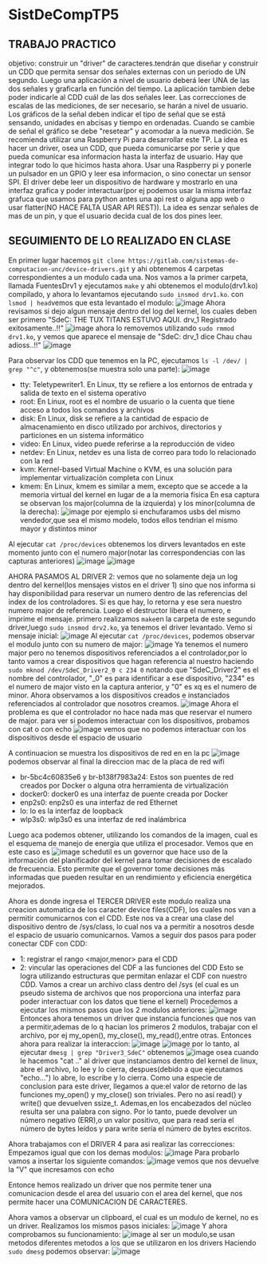 # SistDeCompTP5

## TRABAJO PRACTICO
objetivo: construir un "driver" de caracteres.tendrán que diseñar y construir un CDD que permita sensar dos señales externas con un periodo de UN segundo. Luego una aplicación a nivel de usuario deberá leer UNA de las dos señales y graficarla en función del tiempo. La aplicación tambien debe poder indicarle al CDD cuál de las dos señales leer. Las correcciones de escalas de las mediciones, de ser necesario, se harán a nivel de usuario. Los gráficos de la señal deben indicar el tipo de señal que se
está sensando, unidades en abcisas y tiempo en ordenadas. Cuando se cambie de señal el gráfico se debe "resetear" y acomodar a la nueva medición.
Se recomienda utilizar una Raspberry Pi para desarrollar este TP.
La idea es hacer un driver, osea un CDD, que pueda comunicarse por serie y que pueda comunicar esa informacion hasta la interfaz de usuario. Hay que integrar todo lo que hicimos hasta ahora. Usar una Raspberry pi  y ponerle un pulsador en un GPIO y leer esa informacion, o sino conectar un sensor SPI. El driver debe leer un dispositivo de hardware y mostrarlo en una interfaz grafica y poder interactuar(por ej podemos usar la misma interfaz grafuca que usamos para python antes una api rest o alguna app web o usar flatter(NO HACE FALTA USAR API REST)). La idea es senzar señales de mas de un pin, y que el usuario decida cual de los dos pines leer.

## SEGUIMIENTO DE LO REALIZADO EN CLASE

En primer lugar hacemos  `git clone https://gitlab.com/sistemas-de-computacion-unc/device-drivers.git` y ahi obtenemos 4 carpetas correspondientes a un modulo cada una. Nos vamos a la primer carpeta, llamada FuentesDrv1 y ejecutamos `make` y ahi obtenemos el modulo(drv1.ko) compilado, y ahora lo levantamos ejecutando `sudo insmod drv1.ko`. con `lsmod | head`vemos que esta levantado el modulo:
![image](https://github.com/gastonsegura2908/SistDeCompTP5/assets/54334534/4aa0efe4-4e30-4178-b01e-5b820eeb5b7a)
Ahora revisamos si dejo algun mensaje dentro del log del kernel, los cuales deben ser primero "SdeC: THE TUX TITANS ESTUVO AQUI. drv_1 Registrado exitosamente..!!"
![image](https://github.com/gastonsegura2908/SistDeCompTP5/assets/54334534/9c81871c-1ae2-451c-afab-3994a53f65b9)
ahora lo removemos utilizando `sudo rmmod drv1.ko`, y vemos que aparece el mensaje de "SdeC: drv_1 dice Chau chau adioss..!!"
![image](https://github.com/gastonsegura2908/SistDeCompTP5/assets/54334534/83425d45-7a67-4954-b376-1e31369d5cb4)


Para observar los CDD que tenemos en la PC, ejecutamos `ls -l /dev/ | grep "^c"`, y obtenemos(se muestra solo una parte):
![image](https://github.com/gastonsegura2908/SistDeCompTP5/assets/54334534/bb336c18-4e1b-430f-94a5-1352623b0d3d)
- tty: Teletypewriter1. En Linux, tty se refiere a los entornos de entrada y salida de texto en el sistema operativo
- root: En Linux, root es el nombre de usuario o la cuenta que tiene acceso a todos los comandos y archivos
- disk: En Linux, disk se refiere a la cantidad de espacio de almacenamiento en disco utilizado por archivos, directorios y particiones en un sistema informático
- video: En Linux, video puede referirse a la reproducción de video
- netdev: En Linux, netdev es una lista de correo para todo lo relacionado con la red
- kvm: Kernel-based Virtual Machine o KVM, es una solución para implementar virtualización completa con Linux
- kmem: En Linux, kmem es similar a mem, excepto que se accede a la memoria virtual del kernel en lugar de a la memoria física
En esa captura se observan los major(columna de la izquierda) y los minor(columna de la derecha):
![image](https://github.com/gastonsegura2908/SistDeCompTP5/assets/54334534/9f81e1be-208e-4fdc-aa61-f325eca666cd)
por ejemplo si enchufaramos usbs del mismo vendedor,que sea el mismo modelo, todos ellos tendrian el mismo mayor y distintos minor


Al ejecutar `cat /proc/devices` obtenemos los dirvers levantados en este momento junto con el numero major(notar las correspondencias con las capturas anteriores)
![image](https://github.com/gastonsegura2908/SistDeCompTP5/assets/54334534/98495243-8f43-4889-b154-7683ce54a25e)
![image](https://github.com/gastonsegura2908/SistDeCompTP5/assets/54334534/9db4c17f-ae21-40ca-a360-290aa2d41041)

AHORA PASAMOS AL DRIVER 2:
vemos que no solamente deja un log dentro del kernel(los mensajes vistos en el driver 1) sino que nos informa si hay disponibilidad para reservar un numero dentro de las referencias del index de los controladores. Si es que hay, lo retorna y ese sera nuestro numero major de referencia. Luego el destructor libera el numero, e imprime el mensaje.
primero realizamos `make`en la carpeta de este segundo driver,luego `sudo insmod drv2.ko`, ya tenemos el driver levantado. Vemo si mensaje inicial:
![image](https://github.com/gastonsegura2908/SistDeCompTP5/assets/54334534/194bf5ba-cfcb-454f-940b-269a607a8cf2)
Al ejecutar `cat /proc/devices`, podemos observar el modulo junto con su numero de major:
![image](https://github.com/gastonsegura2908/SistDeCompTP5/assets/54334534/f3b7120d-ea3a-43d9-bf9c-6db57c0e7944)
Ya tenemos el numero major pero no tenemos dispositivos referenciados a el controlador,por lo tanto vamos a crear dispositivos que hagan referencia al nuestro haciendo `sudo mknod /dev/SdeC_Driver2_0 c 234 0` notando que "SdeC_Driver2" es el nombre del controlador, "_0" es para identificar a ese dispositivo, "234" es el numero de major visto en la captura anterior, y "0" es xq es el numero de minor. 
Ahora observamos a los dispositivos creados e instanciados referenciados al controlador que nosotros creamos.
![image](https://github.com/gastonsegura2908/SistDeCompTP5/assets/54334534/fafc0829-3521-4bba-83c9-a772348f2e6e)
Ahora el problema es que el controlador no hace nada mas que reservar el numero de major.
para ver si podemos interactuar con los dispositivos, probamos con cat o con echo
![image](https://github.com/gastonsegura2908/SistDeCompTP5/assets/54334534/74c277bb-5e91-408a-90b2-6ec5a5bfaac9)
vemos que no podemos interactuar con los dispositivos desde el espacio de usuario


A continuacion se muestra los dispositivos de red en en la pc
![image](https://github.com/gastonsegura2908/SistDeCompTP5/assets/54334534/495747bc-57f4-4c2a-a22a-4f84f123240c)
podemos observar al final la direccion mac de la placa de red wifi
- br-5bc4c60835e6 y br-b138f7983a24: Estos son puentes de red creados por Docker o alguna otra herramienta de virtualización
- docker0: docker0 es una interfaz de puente creada por Docker
- enp2s0: enp2s0 es una interfaz de red Ethernet
- lo: lo es la interfaz de loopback
- wlp3s0: wlp3s0 es una interfaz de red inalámbrica

Luego aca podemos obtener, utilizando los comandos de la imagen, cual es el esquema de manejo de energia que utiliza el procesador. Vemos que en este caso es
![image](https://github.com/gastonsegura2908/SistDeCompTP5/assets/54334534/6ed27c70-ab8c-4e0d-a0fa-7504f8779a10)
schedutil es un governor que hace uso de la información del planificador del kernel para tomar decisiones de escalado de frecuencia. Esto permite que el governor tome decisiones más informadas que pueden resultar en un rendimiento y eficiencia energética mejorados.

Ahora es donde ingresa el TERCER DRIVER
este modulo realiza una creacion automatica de los caracter device files(CDF), los cuales nos van a permitir comunicarnos con el CDD. Este nos va a crear una clase del dispositivo dentro de /sys/class, lo cual nos va a permitir a nosotros desde el espacio de usuario comunicarnos. 
Vamos a seguir dos pasos para poder conectar CDF con CDD:
- 1: registrar el rango <major,menor> para el CDD
- 2: vincular las operaciones del CDF a las funciones del CDD
  Esto se logra utilizando estructuras que permitan enlazar el CDF con nuestro CDD. Vamos a crear un archivo class dentro del /sys (el cual es un pseudo sistema de archivos que nos proporciona una interfaz para poder interactuar con los datos que tiene el kernel)
Procedemos a ejecutar los mismos pasos que los 2 modulos anteriores:
![image](https://github.com/gastonsegura2908/SistDeCompTP5/assets/54334534/ea0e2780-ef59-40be-a55c-0f41d6d75751)
Entonces ahora tenemos un driver que instancia funciones que nos van a permitir,ademas de lo q hacian los primeros 2 modulos, trabajar con el archivo, por ej my_open(), my_close(), my_read(),entre otras.
Entonces ahora para realizar la interaccion:
![image](https://github.com/gastonsegura2908/SistDeCompTP5/assets/54334534/94387585-5bbb-4c98-9d6d-b5cf809a6d88)
![image](https://github.com/gastonsegura2908/SistDeCompTP5/assets/54334534/acf0c6f2-71db-48ee-ae4b-d3229c38cd8f)
por lo tanto, al ejecutar `dmesg | grep "Driver3_SdeC"` obtenemos
![image](https://github.com/gastonsegura2908/SistDeCompTP5/assets/54334534/864feb64-a828-4130-84b2-ea8a9e573f78)
osea cuando le hacemos "cat .." al driver que instanciamos dentro del kernel de linux, abre el archivo, lo lee y lo cierra, despues(debido a que ejecutamos "echo...") lo abre, lo escribe y lo cierra.
Como una especie de conclusion para este driver, llegamos a que:el valor de retorno de las funciones my_open() y my_close() son triviales. Pero no así read() y write() que devuelven ssize_t. Ademas,en los encabezados del núcleo resulta ser una palabra con signo. Por lo tanto, puede devolver un número negativo (ERR),o un valor positivo, que para read sería el número de bytes leídos y para write sería el número de bytes escritos.

Ahora trabajamos con el DRIVER 4 para asi realizar las correcciones:
Empezamos igual que con los demas modulos:
![image](https://github.com/gastonsegura2908/SistDeCompTP5/assets/54334534/bd032206-1dde-4563-b704-43435c10784c)
Para probarlo vamos a insertar los siguiente comandos:
![image](https://github.com/gastonsegura2908/SistDeCompTP5/assets/54334534/1abd3e60-6700-4746-9edb-67dbd99c5a53)
vemos que nos devuelve la "V" que incresamos con echo

Entonce hemos realizado un driver que nos permite tener una comunicacion desde el area del usuario con el area del kernel, que nos permite hacer una COMUNICACION DE CARACTERES.

Ahora vamos a observar un clipboard, el cual es un modulo de kernel, no es un driver. Realizamos los mismos pasos iniciales:
![image](https://github.com/gastonsegura2908/SistDeCompTP5/assets/54334534/7904a664-3bae-4424-b9d4-1c6624fda602)
Y ahora comprobamos su funcionamiento:
![image](https://github.com/gastonsegura2908/SistDeCompTP5/assets/54334534/93815ee0-5248-41a1-8d80-db0e2da85211)
al ser un modulo,se usan metodos diferentes metodos a los que se utilizaron en los drivers
Haciendo ` sudo dmesg` podemos observar:
![image](https://github.com/gastonsegura2908/SistDeCompTP5/assets/54334534/5a67e80c-53a0-4ed0-93ea-052918c07cbf)
